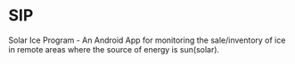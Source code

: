 # SIP
Solar Ice Program - An Android App for monitoring the sale/inventory of ice in remote areas where the source of energy is sun(solar). 
